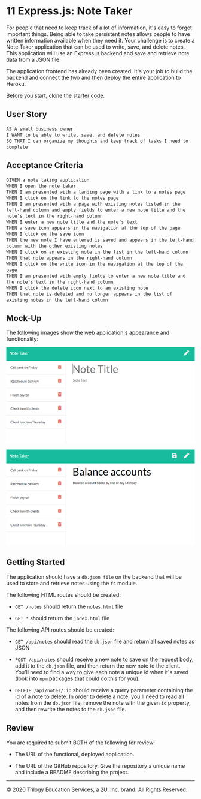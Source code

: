 # 11 Express.js: Note Taker

For people that need to keep track of a lot of information, it's easy to forget important things. Being able to take persistent notes allows people to have written information available when they need it. Your challenge is to create a Note Taker application that can be used to write, save, and delete notes. This application will use an Express.js backend and save and retrieve note data from a JSON file.

The application frontend has already been created. It's your job to build the backend and connect the two and then deploy the entire application to Heroku.

Before you start, clone the [starter code](https://github.com/coding-boot-camp/miniature-eureka).


## User Story

```
AS A small business owner
I WANT to be able to write, save, and delete notes
SO THAT I can organize my thoughts and keep track of tasks I need to complete
```


## Acceptance Criteria

```
GIVEN a note taking application
WHEN I open the note taker
THEN I am presented with a landing page with a link to a notes page
WHEN I click on the link to the notes page
THEN I am presented with a page with existing notes listed in the left-hand column and empty fields to enter a new note title and the note’s text in the right-hand column
WHEN I enter a new note title and the note’s text
THEN a save icon appears in the navigation at the top of the page
WHEN I click on the save icon
THEN the new note I have entered is saved and appears in the left-hand column with the other existing notes
WHEN I click on an existing note in the list in the left-hand column
THEN that note appears in the right-hand column
WHEN I click on the write icon in the navigation at the top of the page
THEN I am presented with empty fields to enter a new note title and the note’s text in the right-hand column
WHEN I click the delete icon next to an existing note
THEN that note is deleted and no longer appears in the list of existing notes in the left-hand column
```


## Mock-Up

The following images show the web application's appearance and functionality: 

![challenge demo 1](./assets/11-express-homework-demo-01.png)

![challenge demo 2](./assets/11-express-homework-demo-02.png)


## Getting Started

The application should have a `db.json file` on the backend that will be used to store and retrieve notes using the `fs` module.

The following HTML routes should be created:

* `GET /notes` should return the `notes.html` file

* `GET *` should return the `index.html` file

The following API routes should be created:

* `GET /api/notes` should read the `db.json` file and return all saved notes as JSON

* `POST /api/notes` should receive a new note to save on the request body, add it to the `db.json` file, and then return the new note to the client. You'll need to find a way to give each note a unique id when it's saved (look into `npm` packages that could do this for you).

* `DELETE /api/notes/:id` should receive a query parameter containing the id of a note to delete. In order to delete a note, you'll need to read all notes from the `db.json` file, remove the note with the given `id` property, and then rewrite the notes to the `db.json` file.


## Review

You are required to submit BOTH of the following for review:

* The URL of the functional, deployed application.

* The URL of the GitHub repository. Give the repository a unique name and include a README describing the project.

- - -
© 2020 Trilogy Education Services, a 2U, Inc. brand. All Rights Reserved.
